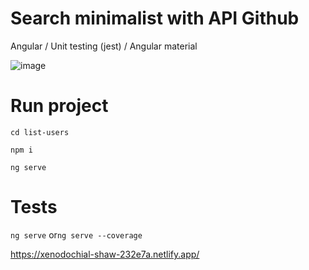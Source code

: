 # Search minimalist with API Github

Angular / Unit testing (jest) / Angular material

![image](https://user-images.githubusercontent.com/39713034/140238426-06d3be46-85a1-4b24-ad44-fa6a18215e04.png)



# Run project




`cd list-users`

`npm i`

`ng serve`



# Tests

`ng serve` or`ng serve --coverage`


https://xenodochial-shaw-232e7a.netlify.app/
